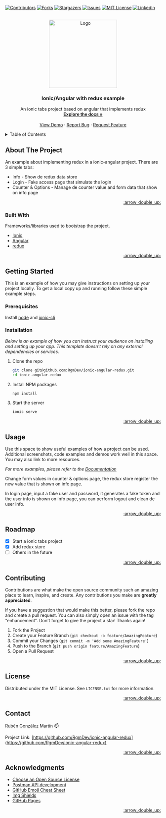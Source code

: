 <div id="top"></div>


<!-- PROJECT SHIELDS -->
[![Contributors][contributors-shield]][contributors-url]
[![Forks][forks-shield]][forks-url]
[![Stargazers][stars-shield]][stars-url]
[![Issues][issues-shield]][issues-url]
[![MIT License][license-shield]][license-url]
[![LinkedIn][linkedin-shield]][linkedin-url]



<!-- PROJECT LOGO -->
<br />
<div align="center">
  <a href="https://github.com/RgmDev/ionic-angular-redux">
    <img src="https://tech.tribalyte.eu/wp-content/uploads/2018/05/ionic.png" alt="Logo" width="220">
  </a>

  <h3 align="center">Ionic/Angular with redux example</h3>

  <p align="center">
    An ionic tabs project based on angular that implements redux
    <br />
    <a href="https://github.com/othneildrew/Best-README-Template"><strong>Explore the docs »</strong></a>
    <br />
    <br />
    <a href="https://github.com/RgmDev/ionic-angular-redux">View Demo</a>
    ·
    <a href="https://github.com/RgmDev/ionic-angular-redux/issues">Report Bug</a>
    ·
    <a href="https://github.com/RgmDev/ionic-angular-redux/issues">Request Feature</a>
  </p>
</div>



<!-- TABLE OF CONTENTS -->
<details>
  <summary>Table of Contents</summary>
  <ol>
    <li>
      <a href="#about-the-project">About The Project</a>
      <ul>
        <li><a href="#built-with">Built With</a></li>
      </ul>
    </li>
    <li>
      <a href="#getting-started">Getting Started</a>
      <ul>
        <li><a href="#prerequisites">Prerequisites</a></li>
        <li><a href="#installation">Installation</a></li>
      </ul>
    </li>
    <li><a href="#usage">Usage</a></li>
    <li><a href="#roadmap">Roadmap</a></li>
    <li><a href="#contributing">Contributing</a></li>
    <li><a href="#license">License</a></li>
    <li><a href="#contact">Contact</a></li>
    <li><a href="#acknowledgments">Acknowledgments</a></li>
  </ol>
</details>



<!-- ABOUT THE PROJECT -->
## About The Project

An example about implementing redux in a ionic-angular project. 
There are 3 simple tabs: 

* Info - Show de redux data store
* Login - Fake access page that simulate the login
* Counter & Options - Manage de counter value and form data that show on info page

<p align="right"><a href="#top">:arrow_double_up:</a></p>



### Built With

Frameworks/libraries used to bootstrap the project.

* [Ionic](https://ionicframework.com/)
* [Angular](https://angular.io/)
* [redux](https://redux.js.org/)

<p align="right"><a href="#top">:arrow_double_up:</a></p>



<!-- GETTING STARTED -->
## Getting Started

This is an example of how you may give instructions on setting up your project locally.
To get a local copy up and running follow these simple example steps.

### Prerequisites

Install [node](https://nodejs.org/es/) and [ionic-cli](https://ionicframework.com/docs/cli) 

### Installation

_Below is an example of how you can instruct your audience on installing and setting up your app. This template doesn't rely on any external dependencies or services._

1. Clone the repo
   ```sh
   git clone git@github.com:RgmDev/ionic-angular-redux.git
   cd ionic-angular-redux
   ```
2. Install NPM packages
   ```sh
   npm install
   ```
3. Start the server
   ```sh
   ionic serve
   ```

<p align="right"><a href="#top">:arrow_double_up:</a></p>



<!-- USAGE EXAMPLES -->
## Usage

Use this space to show useful examples of how a project can be used. Additional screenshots, code examples and demos work well in this space. You may also link to more resources.

_For more examples, please refer to the [Documentation](https://example.com)_

Change form values in counter & options page, the redux store register the new value that is shown on info page.

In login page, input a fake user and password, it generates a fake token and the user info is shown on info page, you can perform logout and clean de user info.

<p align="right"><a href="#top">:arrow_double_up:</a></p>



<!-- ROADMAP -->
## Roadmap

- [x] Start a ionic tabs project
- [x] Add redux store
- [ ] Others in the future

<p align="right"><a href="#top">:arrow_double_up:</a></p>


<!-- CONTRIBUTING -->
## Contributing

Contributions are what make the open source community such an amazing place to learn, inspire, and create. Any contributions you make are **greatly appreciated**.

If you have a suggestion that would make this better, please fork the repo and create a pull request. You can also simply open an issue with the tag "enhancement".
Don't forget to give the project a star! Thanks again!

1. Fork the Project
2. Create your Feature Branch (`git checkout -b feature/AmazingFeature`)
3. Commit your Changes (`git commit -m 'Add some AmazingFeature'`)
4. Push to the Branch (`git push origin feature/AmazingFeature`)
5. Open a Pull Request

<p align="right"><a href="#top">:arrow_double_up:</a></p>



<!-- LICENSE -->
## License

Distributed under the MIT License. See `LICENSE.txt` for more information.

<p align="right"><a href="#top">:arrow_double_up:</a></p>



<!-- CONTACT -->
## Contact

Rubén González Martín [:mailbox:](rubengm410@gmail.com)

Project Link: [https://github.com/RgmDev/ionic-angular-redux](https://github.com/RgmDev/ionic-angular-redux)

<p align="right"><a href="#top">:arrow_double_up:</a></p>



<!-- ACKNOWLEDGMENTS -->
## Acknowledgments

* [Choose an Open Source License](https://choosealicense.com)
* [Postman API development](https://www.postman.com/)
* [GitHub Emoji Cheat Sheet](https://www.webpagefx.com/tools/emoji-cheat-sheet)
* [Img Shields](https://shields.io)
* [GitHub Pages](https://pages.github.com)

<p align="right"><a href="#top">:arrow_double_up:</a></p>


<!-- MARKDOWN LINKS & IMAGES -->
[contributors-shield]: https://img.shields.io/github/contributors/RgmDev/ionic-angular-redux
[contributors-url]: https://github.com/RgmDev/ionic-angular-redux/graphs/contributors
[forks-shield]: https://img.shields.io/github/forks/RgmDev/ionic-angular-redux
[forks-url]: https://github.com/RgmDev/ionic-angular-redux/network/members
[stars-shield]: https://img.shields.io/github/stars/RgmDev/ionic-angular-redux
[stars-url]: https://github.com/RgmDev/ionic-angular-redux/stargazers
[issues-shield]: https://img.shields.io/github/issues/RgmDev/ionic-angular-redux
[issues-url]: https://github.com/RgmDev/ionic-angular-redux/issues
[license-shield]: https://img.shields.io/github/license/RgmDev/ionic-angular-redux
[license-url]: https://github.com/RgmDev/ionic-angular-redux/blob/master/LICENSE.txt
[linkedin-shield]: https://img.shields.io/badge/-LinkedIn-black.svg?logo=linkedin&colorB=0e76a8
[linkedin-url]: https://www.linkedin.com/in/ruben-gonzalez-martin/
